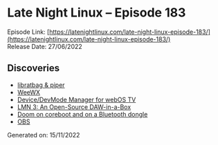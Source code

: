 # Late Night Linux – Episode 183
Episode Link: [https://latenightlinux.com/late-night-linux-episode-183/](https://latenightlinux.com/late-night-linux-episode-183/)  
Release Date: 27/06/2022
## Discoveries
* [libratbag & piper](https://github.com/libratbag/libratbag)
* [WeeWX](https://www.weewx.com/)
* [Device/DevMode Manager for webOS TV](https://github.com/webosbrew/dev-manager-desktop)
* [LMN 3: An Open-Source DAW-in-a-Box](https://youtu.be/h5UmPTttN1s)
* [Doom on coreboot and on a Bluetooth dongle](https://www.phoronix.com/scan.php?page=news_item&px=Coreboot-4.17)
* [OBS](https://obsproject.com/)

Generated on: 15/11/2022